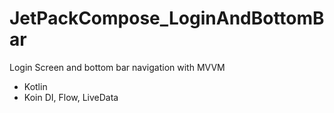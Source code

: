 # JetPackCompose_LoginAndBottomBar
Login Screen and bottom bar navigation with MVVM

- Kotlin
- Koin DI, Flow, LiveData
